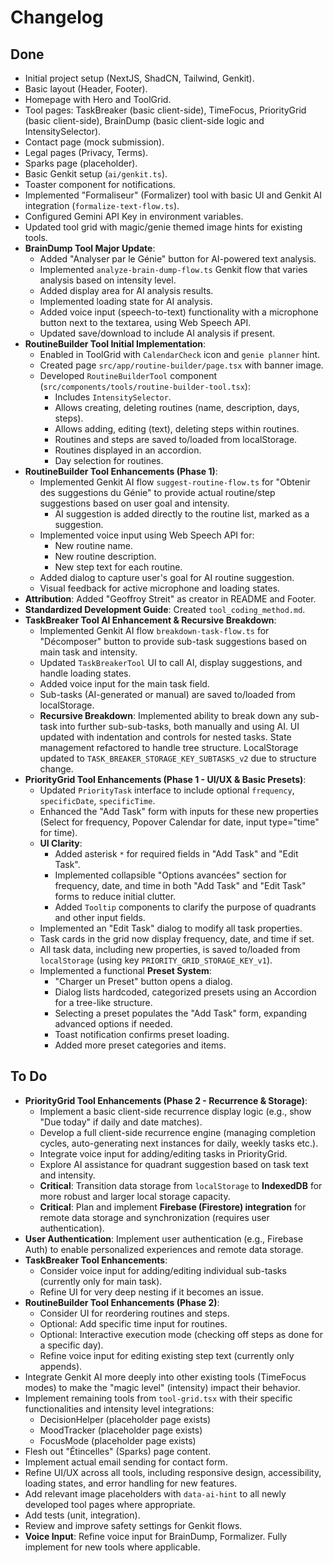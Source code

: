 
# Changelog

## Done

- Initial project setup (NextJS, ShadCN, Tailwind, Genkit).
- Basic layout (Header, Footer).
- Homepage with Hero and ToolGrid.
- Tool pages: TaskBreaker (basic client-side), TimeFocus, PriorityGrid (basic client-side), BrainDump (basic client-side logic and IntensitySelector).
- Contact page (mock submission).
- Legal pages (Privacy, Terms).
- Sparks page (placeholder).
- Basic Genkit setup (`ai/genkit.ts`).
- Toaster component for notifications.
- Implemented "Formaliseur" (Formalizer) tool with basic UI and Genkit AI integration (`formalize-text-flow.ts`).
- Configured Gemini API Key in environment variables.
- Updated tool grid with magic/genie themed image hints for existing tools.
- **BrainDump Tool Major Update**:
    - Added "Analyser par le Génie" button for AI-powered text analysis.
    - Implemented `analyze-brain-dump-flow.ts` Genkit flow that varies analysis based on intensity level.
    - Added display area for AI analysis results.
    - Implemented loading state for AI analysis.
    - Added voice input (speech-to-text) functionality with a microphone button next to the textarea, using Web Speech API.
    - Updated save/download to include AI analysis if present.
- **RoutineBuilder Tool Initial Implementation**:
    - Enabled in ToolGrid with `CalendarCheck` icon and `genie planner` hint.
    - Created page `src/app/routine-builder/page.tsx` with banner image.
    - Developed `RoutineBuilderTool` component (`src/components/tools/routine-builder-tool.tsx`):
        - Includes `IntensitySelector`.
        - Allows creating, deleting routines (name, description, days, steps).
        - Allows adding, editing (text), deleting steps within routines.
        - Routines and steps are saved to/loaded from localStorage.
        - Routines displayed in an accordion.
        - Day selection for routines.
- **RoutineBuilder Tool Enhancements (Phase 1)**:
    - Implemented Genkit AI flow `suggest-routine-flow.ts` for "Obtenir des suggestions du Génie" to provide actual routine/step suggestions based on user goal and intensity.
        - AI suggestion is added directly to the routine list, marked as a suggestion.
    - Implemented voice input using Web Speech API for:
        - New routine name.
        - New routine description.
        - New step text for each routine.
    - Added dialog to capture user's goal for AI routine suggestion.
    - Visual feedback for active microphone and loading states.
- **Attribution**: Added "Geoffroy Streit" as creator in README and Footer.
- **Standardized Development Guide**: Created `tool_coding_method.md`.
- **TaskBreaker Tool AI Enhancement & Recursive Breakdown**:
    - Implemented Genkit AI flow `breakdown-task-flow.ts` for "Décomposer" button to provide sub-task suggestions based on main task and intensity.
    - Updated `TaskBreakerTool` UI to call AI, display suggestions, and handle loading states.
    - Added voice input for the main task field.
    - Sub-tasks (AI-generated or manual) are saved to/loaded from localStorage.
    - **Recursive Breakdown**: Implemented ability to break down any sub-task into further sub-sub-tasks, both manually and using AI. UI updated with indentation and controls for nested tasks. State management refactored to handle tree structure. LocalStorage updated to `TASK_BREAKER_STORAGE_KEY_SUBTASKS_v2` due to structure change.
- **PriorityGrid Tool Enhancements (Phase 1 - UI/UX & Basic Presets)**:
    - Updated `PriorityTask` interface to include optional `frequency`, `specificDate`, `specificTime`.
    - Enhanced the "Add Task" form with inputs for these new properties (Select for frequency, Popover Calendar for date, input type="time" for time).
    - **UI Clarity**:
        - Added asterisk `*` for required fields in "Add Task" and "Edit Task".
        - Implemented collapsible "Options avancées" section for frequency, date, and time in both "Add Task" and "Edit Task" forms to reduce initial clutter.
        - Added `Tooltip` components to clarify the purpose of quadrants and other input fields.
    - Implemented an "Edit Task" dialog to modify all task properties.
    - Task cards in the grid now display frequency, date, and time if set.
    - All task data, including new properties, is saved to/loaded from `localStorage` (using key `PRIORITY_GRID_STORAGE_KEY_v1`).
    - Implemented a functional **Preset System**:
        - "Charger un Preset" button opens a dialog.
        - Dialog lists hardcoded, categorized presets using an Accordion for a tree-like structure.
        - Selecting a preset populates the "Add Task" form, expanding advanced options if needed.
        - Toast notification confirms preset loading.
        - Added more preset categories and items.

## To Do

- **PriorityGrid Tool Enhancements (Phase 2 - Recurrence & Storage)**:
    - Implement a basic client-side recurrence display logic (e.g., show "Due today" if daily and date matches).
    - Develop a full client-side recurrence engine (managing completion cycles, auto-generating next instances for daily, weekly tasks etc.).
    - Integrate voice input for adding/editing tasks in PriorityGrid.
    - Explore AI assistance for quadrant suggestion based on task text and intensity.
    - **Critical**: Transition data storage from `localStorage` to **IndexedDB** for more robust and larger local storage capacity.
    - **Critical**: Plan and implement **Firebase (Firestore) integration** for remote data storage and synchronization (requires user authentication).
- **User Authentication**: Implement user authentication (e.g., Firebase Auth) to enable personalized experiences and remote data storage.
- **TaskBreaker Tool Enhancements**:
    - Consider voice input for adding/editing individual sub-tasks (currently only for main task).
    - Refine UI for very deep nesting if it becomes an issue.
- **RoutineBuilder Tool Enhancements (Phase 2)**:
    - Consider UI for reordering routines and steps.
    - Optional: Add specific time input for routines.
    - Optional: Interactive execution mode (checking off steps as done for a specific day).
    - Refine voice input for editing existing step text (currently only appends).
- Integrate Genkit AI more deeply into other existing tools (TimeFocus modes) to make the "magic level" (intensity) impact their behavior.
- Implement remaining tools from `tool-grid.tsx` with their specific functionalities and intensity level integrations:
    - DecisionHelper (placeholder page exists)
    - MoodTracker (placeholder page exists)
    - FocusMode (placeholder page exists)
- Flesh out "Étincelles" (Sparks) page content.
- Implement actual email sending for contact form.
- Refine UI/UX across all tools, including responsive design, accessibility, loading states, and error handling for new features.
- Add relevant image placeholders with `data-ai-hint` to all newly developed tool pages where appropriate.
- Add tests (unit, integration).
- Review and improve safety settings for Genkit flows.
- **Voice Input**: Refine voice input for BrainDump, Formalizer. Fully implement for new tools where applicable.
    

    